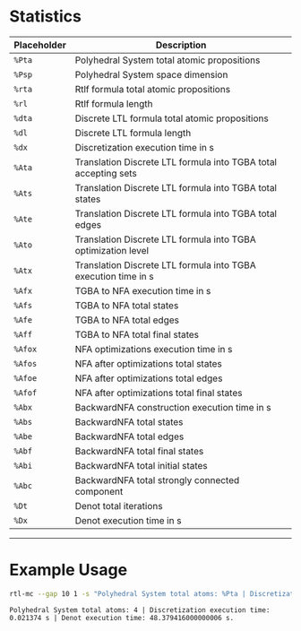 # Statistics


| Placeholder | Description                                                     |
|-------------|-----------------------------------------------------------------|
| `%Pta`      | Polyhedral System total atomic propositions                     |
| `%Psp`      | Polyhedral System space dimension                               |
| `%rta`      | Rtlf formula total atomic propositions                          |
| `%rl`       | Rtlf formula length                                             |
| `%dta`      | Discrete LTL formula total atomic propositions                  |
| `%dl`       | Discrete LTL formula length                                     |
| `%dx`       | Discretization execution time in s                              |
| `%Ata`      | Translation Discrete LTL formula into TGBA total accepting sets |
| `%Ats`      | Translation Discrete LTL formula into TGBA total states         |
| `%Ate`      | Translation Discrete LTL formula into TGBA total edges          |
| `%Ato`      | Translation Discrete LTL formula into TGBA optimization level   |
| `%Atx`      | Translation Discrete LTL formula into TGBA execution time in s  |
| `%Afx`      | TGBA to NFA execution time in s                                 |
| `%Afs`      | TGBA to NFA total states                                        |
| `%Afe`      | TGBA to NFA total edges                                         |
| `%Aff`      | TGBA to NFA total final states                                  |
| `%Afox`     | NFA optimizations execution time in s                           |
| `%Afos`     | NFA after optimizations total states                            |
| `%Afoe`     | NFA after optimizations total edges                             |
| `%Afof`     | NFA after optimizations total final states                      |
| `%Abx`      | BackwardNFA construction execution time in s                    |
| `%Abs`      | BackwardNFA total states                                        |
| `%Abe`      | BackwardNFA total edges                                         |
| `%Abf`      | BackwardNFA total final states                                  |
| `%Abi`      | BackwardNFA total initial states                                |
| `%Abc`      | BackwardNFA total strongly connected component                  |
| `%Dt`       | Denot total iterations                                          |
| `%Dx`       | Denot execution time in s                                       |

---

# Example Usage

```bash
rtl-mc --gap 10 1 -s "Polyhedral System total atoms: %Pta | Discretization execution time: %dx s | Denot execution time: %Dx s."
```

```
Polyhedral System total atoms: 4 | Discretization execution time: 0.021374 s | Denot execution time: 48.379416000000006 s.
```